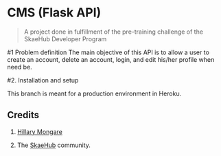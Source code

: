 # CMS (Flask API)

> A project done in fulfillment of the pre-training challenge of the SkaeHub Developer Program

#1 Problem definition
The main objective of this API is to allow a user to create an account, delete an account,
login, and edit his/her profile when need be.

#2. Installation and setup

This branch is meant for a production environment in Heroku.

## Credits

1. [Hillary Mongare](https://github.com/mongare70)

2. The [SkaeHub](https://skaehub.com/) community.
